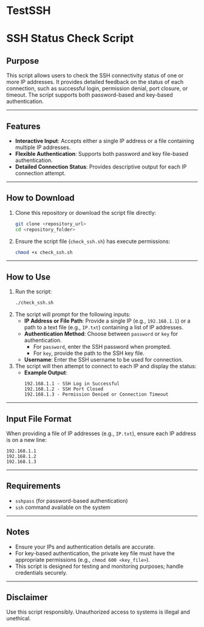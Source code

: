 # TestSSH
# SSH Status Check Script

## Purpose
This script allows users to check the SSH connectivity status of one or more IP addresses. It provides detailed feedback on the status of each connection, such as successful login, permission denial, port closure, or timeout. The script supports both password-based and key-based authentication.

---

## Features
- **Interactive Input**: Accepts either a single IP address or a file containing multiple IP addresses.
- **Flexible Authentication**: Supports both password and key file-based authentication.
- **Detailed Connection Status**: Provides descriptive output for each IP connection attempt.

---

## How to Download
1. Clone this repository or download the script file directly:
   ```bash
   git clone <repository_url>
   cd <repository_folder>
   ```
2. Ensure the script file (`check_ssh.sh`) has execute permissions:
   ```bash
   chmod +x check_ssh.sh
   ```

---

## How to Use
1. Run the script:
   ```bash
   ./check_ssh.sh
   ```
2. The script will prompt for the following inputs:
   - **IP Address or File Path**: Provide a single IP (e.g., `192.168.1.1`) or a path to a text file (e.g., `IP.txt`) containing a list of IP addresses.
   - **Authentication Method**: Choose between `password` or `key` for authentication.
     - For `password`, enter the SSH password when prompted.
     - For `key`, provide the path to the SSH key file.
   - **Username**: Enter the SSH username to be used for connection.
3. The script will then attempt to connect to each IP and display the status:
   - **Example Output**:
     ```
     192.168.1.1 - SSH Log in Successful
     192.168.1.2 - SSH Port Closed
     192.168.1.3 - Permission Denied or Connection Timeout
     ```

---

## Input File Format
When providing a file of IP addresses (e.g., `IP.txt`), ensure each IP address is on a new line:
```
192.168.1.1
192.168.1.2
192.168.1.3
```

---

## Requirements
- `sshpass` (for password-based authentication)
- `ssh` command available on the system

---

## Notes
- Ensure your IPs and authentication details are accurate.
- For key-based authentication, the private key file must have the appropriate permissions (e.g., `chmod 600 <key_file>`).
- This script is designed for testing and monitoring purposes; handle credentials securely.

---

## Disclaimer
Use this script responsibly. Unauthorized access to systems is illegal and unethical.

